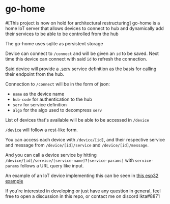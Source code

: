 # go-home
#[This project is now on hold for architectural restructuring]
go-home is a home IoT server that allows devices to connect to hub and dynamically add their services to be able to be controlled from the hub

The go-home uses sqlite as persistent storage  

Device can connect to `/connect` and will be given an `id` to be saved. Next time this device can connect with said `id` to refresh the connection.  

Said device will provide a [.serv](https://github.com/IktaS/go-serv) service definition as the basis for calling their endpoint from the hub.  

Connection to `/connect` will be in the form of json:  
  - `name` as the device name
  - `hub-code` for authentication to the hub
  - `serv` for service definition
  - `algo` for the algo used to decompress `serv`
  
List of devices that's available will be able to be accessed in `/device`  

`/device` will follow a rest-like form.

You can access each device with `/device/[id]`, and their respective service and message from `/device/[id]/service` and `/device/[id]/message`.

And you can call a device service by hitting `/device/[id]/service/[service-name]?[service-params]` with `service-params` follows a URL query like input.

An example of an IoT device implementing this can be seen in [this esp32 example](https://github.com/IktaS/esp32-go-home-module-example)

If you're interested in developing or just have any question in general, feel free to open a discussion in this repo, or contact me on discord Ikta#8871
